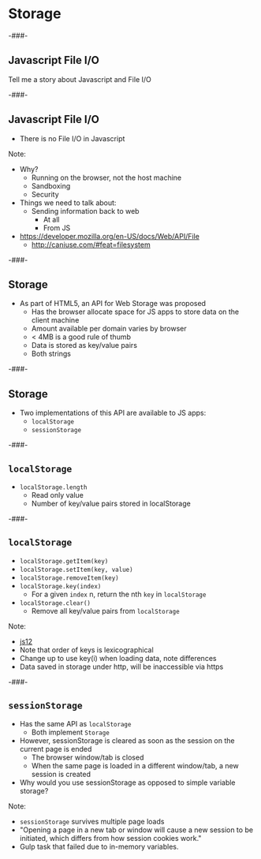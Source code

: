 # Storage

-###-

## Javascript File I/O

<!-- .slide: class="element-bkg" -->
<!-- .slide: data-background-image="https://media.giphy.com/media/TbUMPa2py8UVi/giphy.gif" -->

Tell me a story about Javascript and File I/O

-###-

## Javascript File I/O

* There is no File I/O in Javascript

Note: 
* Why?
	* Running on the browser, not the host machine
	* Sandboxing
	* Security
* Things we need to talk about:
	* Sending information back to web
		* At all
		* From JS
* <https://developer.mozilla.org/en-US/docs/Web/API/File>
	* <http://caniuse.com/#feat=filesystem>

-###-

## Storage

* As part of HTML5, an API for Web Storage was proposed
	* Has the browser allocate space for JS apps to store data on the client machine
	* Amount available per domain varies by browser
	* < 4MB is a good rule of thumb
	* Data is stored as key/value pairs
	* Both strings

-###-

## Storage

* Two implementations of this API are available to JS apps:
	* `localStorage`
	* `sessionStorage`

-###-

## `localStorage`

* `localStorage.length`
	* Read only value
	* Number of key/value pairs stored in localStorage

-###-

## `localStorage`

* `localStorage.getItem(key)`
* `localStorage.setItem(key, value)`
* `localStorage.removeItem(key)`
* `localStorage.key(index)`
	* For a given `index` n, return the nth `key` in `localStorage`
* `localStorage.clear()`
	* Remove all key/value pairs from `localStorage`

Note:
* [js12](https://w8s-class.github.io/CS1520-Class-Information/examples/js/js12_storage.html)
* Note that order of keys is lexicographical
* Change up to use key(i) when loading data, note differences
* Data saved in storage under http, will be inaccessible via https

-###-

## `sessionStorage`

* Has the same API as `localStorage`
	* Both implement `Storage`
* However, sessionStorage is cleared as soon as the session on the current page is ended
	* The browser window/tab is closed
	* When the same page is loaded in a different window/tab, a new session is created
* Why would you use sessionStorage as opposed to simple variable storage?


Note: 
* `sessionStorage` survives multiple page loads
* "Opening a page in a new tab or window will cause a new session to be initiated, which differs from how session cookies work."
* Gulp task that failed due to in-memory variables.